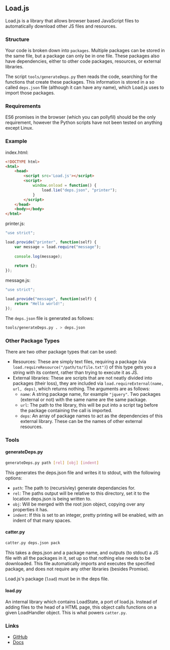 ## Load.js ##
Load.js is a library that allows browser based JavaScript files to automatically download other JS files and resources.

### Structure ###
Your code is broken down into `packages`. Multiple packages can be stored in the same file, but a package can only be in
one file. These packages also have dependencies, either to other code packages, resources, or external libraries.

The script `tools/generateDeps.py` then reads the code, searching for the functions that create these packages. This
information is stored in a so called `deps.json` file (although it can have any name), which Load.js uses to import
those packages.

### Requirements ###
ES6 promises in the browser (which you can pollyfil) should be the only requirement, however the Python scripts have not
been tested on anything except Linux.

### Example ###
index.html:
```html
<!DOCTYPE html>
<html>
    <head>
        <script src='Load.js'></script>
        <script>
            window.onload = function() {
                load.lie("deps.json", "printer");
            }
        </script>
    </head>
    <body></body>
</html>
```

printer.js:
```javascript
"use strict";

load.provide("printer", function(self) {
    var message = load.require("message");
    
    console.log(message);
    
    return {};
});
```

message.js:
```javascript
"use strict";

load.provide("message", function(self) {
    return "Hello world!";
});
```

The `deps.json` file is generated as follows:
```bash
tools/generateDeps.py . > deps.json
```

### Other Package Types ###
There are two other package types that can be used:
- Resources: These are simply text files, requiring a package (via `load.requireResource("/path/to/file.txt")`) of this
 type gets you a string with its content, rather than trying to execute it as JS.
- External libraries: These are scripts that are not neatly divided into packages (their loss), they are included via
 `load.requireExternal(name, url, deps)`, which returns nothing. The arguments are as follows:
  - `name`: A string package name, for example `"jquery"`. Two packages (external or not) with the same name are the same
package.
  - `url`: The path to the library, this will be put into a script tag before the package containing the call is
imported.
  - `deps`: An array of package names to act as the dependencies of this external library. These can be the names of
other external resources.

### Tools ###

#### generateDeps.py ####
```bash
generateDeps.py path [rel] [obj] [indent]
```
This generates the deps.json file and writes it to stdout, with the following options:
- `path`: The path to (recursivley) generate dependancies for.
- `rel`: The paths output will be relative to this directory, set it to the location deps.json is being written to.
- `obj`: Will be merged with the root json object, copying over any properties it has.
- `indent`: If this is set to an integer, pretty printing will be enabled, with an indent of that many spaces.

#### catter.py ####
```bash
catter.py deps.json pack
```
This takes a deps.json and a package name, and outputs (to stdout) a JS file with all the packages in it, set up so
that nothing else needs to be downloaded. This file automatically imports and executes the specified package, and does
not require any other libraries (besides Promise).

Load.js's package (`load`) must be in the deps file.

#### load.py ####
An internal library which contains LoadState, a port of load.js. Instead of adding files to the head of a HTML page,
this object calls functions on a given LoadHandler object. This is what powers `catter.py`.

### Links ###
- [GitHub](https://github.com/RossBrunton/Load.js)
- [Docs](http://docs.bruntonross.co.uk/Load.js/)
